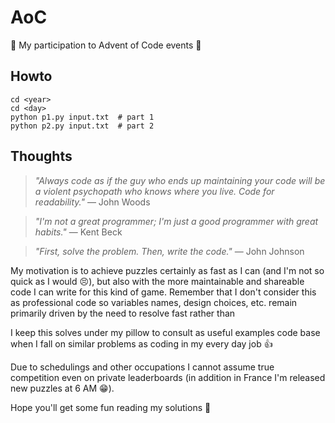 # AoC

:santa: My participation to Advent of Code events :christmas_tree:

## Howto

    cd <year>
    cd <day>
    python p1.py input.txt  # part 1
    python p2.py input.txt  # part 2

## Thoughts

>_"Always code as if the guy who ends up maintaining your code will be a violent psychopath who knows where you live. Code for readability."_
― John Woods

>_"I'm not a great programmer; I'm just a good programmer with great habits."_
― Kent Beck

>_"First, solve the problem.
Then, write the code."_
― John Johnson


My motivation is to achieve puzzles certainly as fast as I can (and I'm not so quick as I would :persevere:), but also with the more maintainable and shareable code I can write for this kind of game. Remember that I don't consider this as professional code so variables names, design choices, etc. remain primarily driven by the need to resolve fast rather than 

I keep this solves under my pillow to consult as useful examples code base when I fall on similar problems as coding in my every day job :+1:

Due to schedulings and other occupations I cannot assume true competition even on private leaderboards (in addition in France I'm released new puzzles at 6 AM :grin:).

Hope you'll get some fun reading my solutions :bouquet:
